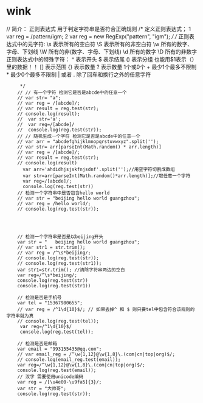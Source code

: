 # wink
 // 简介： 正则表达式   用于判定字符串是否符合正确规则
        /* 
            定义正则表达式； 
                1  var reg = /pattern/igm;
                2  var reg = new RegExp("pattern", "igm");
         */
        /* 
            正则表达式中的元字符:
                \s  表示所有的空白符
                \S  表示所有的非空白符
                \w  所有的数字、字母、下划线
                \W  所有的非(数字、字母、下划线)
                \d  所有的数字
                \D  所有的非数字
            正则表达式中的特殊字符：
                ^ 表示开头
                $ 表示结尾
                () 表示分组  也能用$1表示（）里的数据！！
                [] 表示范围
                {} 表示数量
                ? 表示数量 1个或0个
                + 最少1个最多不限制
                * 最少0个最多不限制
                | 或者
                . 除了回车和换行之外的任意字符
            
         */
        // // 有一个字符 检测它是否是abcde中的任意一个
        // var str= "a";
        // var reg = /[abcde]/;
        // var result = reg.test(str);
        // console.log(result);
        //  var str='a';
        //  var reg=/[abcde]/
        //  console.log(reg.test(str));
        // // 随机生成一个字符 检测它是否是abcde中的任意一个
        // var arr = "abcdefghijklmnopqrstuvwxyz".split('');
        // var str= arr[parseInt(Math.random() * arr.length)]
        // var reg = /[abcde]/;
        // var result = reg.test(str); 
        // console.log(result)
          var arr='ahdidhjsjskfnjsdnf'.split('');//用空字符切割成数组
          var str=arr[parseInt(Math.random()*arr.length)];//取任意一个字符
          var reg=/[abcde]/;
          console.log(reg.test(str))
        // 检测一个字符串中是否包含hello world
        // var str = "beijing hello world guangzhou";
        // var reg = /hello world/;
        // console.log(reg.test(str));
        
        
        
        
        // 检测一个字符串是否是以beijing开头
        var str = "   beijing hello world guangzhou";
        // var str1 = str.trim(); 
        // var reg = /^\s*beijing/;
        // console.log(reg.test(str));
        // console.log(reg.test(str1));
        var str1=str.trim(); //清除字符串两边的空白
        var reg=/^\s*beijing/;
        console.log(reg.test(str))
        console.log(reg.test(str1))

        // 检测是否是手机号
        var tel = "15367980655";
        // var reg = /^1\d{10}$/; // 如果去掉^ 和 $ 则只要tel中包含符合该规则的字符串就为真
        // console.log(reg.test(tel));
         var reg=/^1\d{10}$/
         console.log(reg.test(tel));

        // 检测是否是邮箱
        var email = "993155435@qq.com";
        // var email_reg = /^\w{1,12}@\w{1,8}\.(com|cn|top|org)$/;
        // console.log(email_reg.test(email));
        var reg=/^\w{1,12}@\w{1,8}\.(com|cn|top|org)$/;
        console.log(reg.test(email));
        // 汉字 需要使用unicode编码
        var reg = /[\u4e00-\u9fa5]{3}/;
        var str = "大帅哥";
        console.log(reg.test(str));
